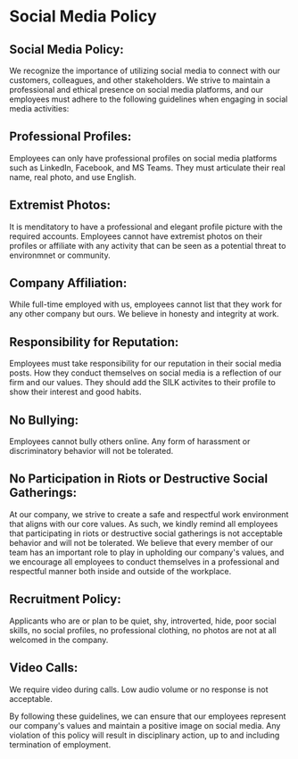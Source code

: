 # Social Media Policy

## Social Media Policy:
We recognize the importance of utilizing social media to connect with our customers, colleagues, and other stakeholders. We strive to maintain a professional and ethical presence on social media platforms, and our employees must adhere to the following guidelines when engaging in social media activities:

## Professional Profiles:
Employees can only have professional profiles on social media platforms such as LinkedIn, Facebook, and MS Teams. They must articulate their real name, real photo, and use English.

## Extremist Photos:
It is menditatory to have a professional and elegant profile picture with the required accounts. Employees cannot have extremist photos on their profiles or affiliate with any activity that can be seen as a potential threat to environmnet or community.

## Company Affiliation:
While full-time employed with us, employees cannot list that they work for any other company but ours. We believe in honesty and integrity at work. 

## Responsibility for Reputation:
Employees must take responsibility for our reputation in their social media posts. How they conduct themselves on social media is a reflection of our firm and our values. They should add the SILK activites to their profile to show their interest and good habits. 

## No Bullying:
Employees cannot bully others online. Any form of harassment or discriminatory behavior will not be tolerated.

## No Participation in Riots or Destructive Social Gatherings:
At our company, we strive to create a safe and respectful work environment that aligns with our core values. As such, we kindly remind all employees that participating in riots or destructive social gatherings is not acceptable behavior and will not be tolerated. We believe that every member of our team has an important role to play in upholding our company's values, and we encourage all employees to conduct themselves in a professional and respectful manner both inside and outside of the workplace. 

## Recruitment Policy:
Applicants who are or plan to be quiet, shy, introverted, hide, poor social skills, no social profiles, no professional clothing, no photos are not at all welcomed in the company.

## Video Calls:
We require video during calls. Low audio volume or no response is not acceptable.

By following these guidelines, we can ensure that our employees represent our company's values and maintain a positive image on social media. Any violation of this policy will result in disciplinary action, up to and including termination of employment.
